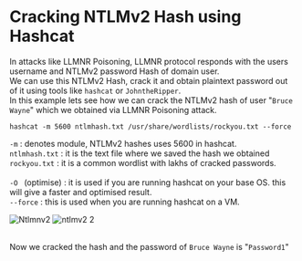 # Cracking NTLMv2 Hash using Hashcat

In attacks like LLMNR Poisoning, LLMNR protocol responds with the users username and NTLMv2 password Hash of domain user. <br>
We can use this NTLMv2 Hash, crack it and obtain plaintext password out of it using tools like `hashcat`  or `JohntheRipper`.<br>
In this example lets see how we can crack the NTLMv2 hash of user "`Bruce Wayne`" which we obtained via LLMNR Poisoning attack.<br>

```
hashcat -m 5600 ntlmhash.txt /usr/share/wordlists/rockyou.txt --force
```
`-m` : denotes module, NTLMv2 hashes uses 5600 in hashcat.<br>
`ntlmhash.txt` : it is the text file where we saved the hash we obtained<br>
`rockyou.txt` : it is a common wordlist with lakhs of cracked passwords.<br>
<br>
`-O ` (optimise) : it is used if you are running hashcat on your base OS. this will give a faster and optimised result.
<br>
`--force` : this is used when you are running hashcat on a VM.

![Ntlmnv2](https://github.com/ab3lsec/ADAttackDefenseProject/assets/87868050/80f5c175-0aa0-490d-a7e0-6bd69be921db)
![ntlmv2 2](https://github.com/ab3lsec/ADAttackDefenseProject/assets/87868050/c5460efd-a883-485c-a93a-e3c409e5b1b5)


<br>Now we cracked the hash and the password of `Bruce Wayne` is "`Password1`"
